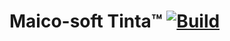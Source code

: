 # Maico-soft Tinta™ [![Build](https://github.com/Frombull/Tinta/actions/workflows/dotnet.yml/badge.svg)](https://github.com/Frombull/Tinta/actions)
